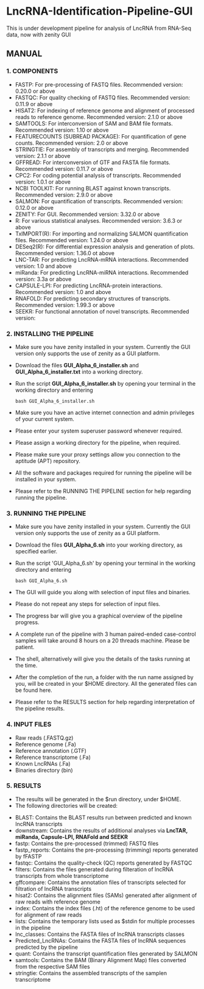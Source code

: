 # LncRNA-Identification-Pipeline-GUI
This is under development pipeline for analysis of LncRNA from RNA-Seq data, now with zenity GUI

## MANUAL

### 1. COMPONENTS
- FASTP: For pre-processing of FASTQ files. Recommended version: 0.20.0 or above
- FASTQC: For quality checking of FASTQ files. Recommended version: 0.11.9 or above
- HISAT2: For indexing of reference genome and alignment of processed reads to reference genome. Recommended version: 2.1.0 or above
- SAMTOOLS: For interconversion of SAM and BAM file formats. Recommended version: 1.10 or above
- FEATURECOUNTS (SUBREAD PACKAGE): For quantification of gene counts. Recommended version: 2.0 or above
- STRINGTIE: For assembly of transcripts and merging. Recommended version: 2.1.1 or above
- GFFREAD: For interconversion of GTF and FASTA file formats. Recommended version: 0.11.7 or above
- CPC2: For coding potential analysis of transcripts. Recommended version: 1.0.1 or above
- NCBI TOOLKIT: For running BLAST against known transcripts. Recommended version: 2.9.0 or above
- SALMON: For quantification of transcripts. Recommended version: 0.12.0 or above
- ZENITY: For GUI. Recommended version: 3.32.0 or above
- R: For various statistical analyses. Recommended version: 3.6.3 or above
- TxIMPORT(R): For importing and normalizing SALMON quantification files. Recommended version: 1.24.0 or above
- DESeq2(R): For differential expression analysis and generation of plots. Recommended version: 1.36.0 ot above
- LNC-TAR: For predicting LncRNA-mRNA interactions. Recommended version: 1.0 and above
- miRanda: For predicting LncRNA-miRNA interactions. Recommended version: 3.3a or above
- CAPSULE-LPI: For predicting LncRNA-protein interactions. Recommended version: 1.0 and above
- RNAFOLD: For predicting secondary structures of transcripts. Recommended version: 1.99.3 or above
- SEEKR: For functional annotation of novel transcripts. Recommended version: 

### 2. INSTALLING THE PIPELINE
- Make sure you have zenity installed in your system. Currently the GUI version only supports the use of zenity as a GUI platform.
- Download the files **GUI_Alpha_6_installer.sh** and **GUI_Alpha_6_installer.txt** into a working directory.
- Run the script **GUI_Alpha_6_installer.sh** by opening your terminal in the working directory and entering 

  ```
  bash GUI_Alpha_6_installer.sh
  ```
- Make sure you have an active internet connection and admin privileges of your current system.
- Please enter your system superuser password whenever required.
- Please assign a working directory for the pipeline, when required.
- Please make sure your proxy settings allow you connection to the aptitude (APT) repository.
- All the software and packages required for running the pipeline will be installed in your system.
- Please refer to the RUNNING THE PIPELINE section for help regarding running the pipeline.

### 3. RUNNING THE PIPELINE
- Make sure you have zenity installed in your system. Currently the GUI version only supports the use of zenity as a GUI platform.
- Download the files **GUI_Alpha_6.sh** into your working directory, as specified earlier.
- Run the script 'GUI_Alpha_6.sh' by opening your terminal in the working directory and entering 

  ```
  bash GUI_Alpha_6.sh
  ```
- The GUI will guide you along with selection of input files and binaries.
- Please do not repeat any steps for selection of input files. 
- The progress bar will give you a graphical overview of the pipeline progress.
- A complete run of the pipeline with 3 human paired-ended case-control samples will take around 8 hours on a 20 threads machine. Please be patient.
- The shell, alternatively will give you the details of the tasks running at the time.
- After the completion of the run, a folder with the run name assigned by you, will be created in your $HOME directory. All the generated files can be found here.
- Please refer to the RESULTS section for help regarding interpretation of the pipeline results.

### 4. INPUT FILES
- Raw reads (.FASTQ.gz)
- Reference genome (.Fa)
- Reference annotation (.GTF)
- Reference transcriptome (.Fa)
- Known LncRNAs (.Fa)
- Binaries directory (bin)

### 5. RESULTS
- The results will be generated in the $run directory, under $HOME.
- The following directories will be created:
* BLAST: Contains the BLAST results run between predicted and known lncRNA transcripts
* downstream: Contains the results of additional analyses via **LncTAR, miRanda, Capsule-LPI, RNAFold and SEEKR**
* fastp: Contains the pre-processed (trimmed) FASTQ files
* fastp_reports: Contains the pre-processing (trimming) reports generated by fFASTP
* fastqc: Contains the quality-check (QC) reports generated by FASTQC
* filters: Contains the files generated during filteration of lncRNA transcripts from whole transcriptome
* gffcompare: Contains the annotation files of transcripts selected for filtration of lncRNA transcripts
* hisat2: Contains the alignment files (SAMs) generated after alignment of raw reads with reference genome
* index: Contains the index files (.ht) of the reference genome to be used for alignment of raw reads
* lists: Contains the temporary lists used as $stdin for multiple processes in the pipeline
* lnc_classes: Contains the FASTA files of lncRNA transcripts classes
* Predicted_LncRNAs: Contains the FASTA files of lncRNA sequences predicted by the pipeline
* quant: Contains the transcript quantification files generated by SALMON
* samtools: Contains the BAM (Binary Alignment Map) files converted from the respective SAM files
* stringtie: Contains the assembled transcripts of the samplen transcriptome
